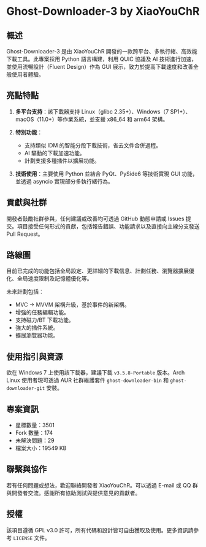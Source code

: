 # Ghost-Downloader-3 by XiaoYouChR

## 概述

Ghost-Downloader-3 是由 XiaoYouChR 開發的一款跨平台、多執行緒、高效能下載工具。此專案採用 Python 語言構建，利用 QUIC 協議及 AI 技術進行加速，並使用流暢設計（Fluent Design）作為 GUI 展示，致力於提高下載速度和改善全般使用者體驗。

## 亮點特點

1. **多平台支持**：該下載器支持 Linux（glibc 2.35+）、Windows（7 SP1+）、macOS（11.0+）等作業系統，並支援 x86_64 和 arm64 架構。
   
2. **特別功能**：
   - 支持類似 IDM 的智能分段下載技術，省去文件合併過程。
   - AI 驅動的下載加速功能。
   - 計劃支援多種插件以擴展功能。
   
3. **技術使用**：主要使用 Python 並結合 PyQt、PySide6 等技術實現 GUI 功能，並透過 asyncio 實現部分多執行緒行為。

## 貢獻與社群

開發者鼓勵社群參與，任何建議或改善均可透過 GitHub 動態申請或 Issues 提交。項目接受任何形式的貢獻，包括報告錯誤、功能請求以及直接向主線分支發送 Pull Request。

## 路線圖

目前已完成的功能包括全局設定、更詳細的下載信息、計劃任務、瀏覽器擴展優化、全局速度限制及記憶體優化等。

未來計劃包括：
- MVC → MVVM 架構升級，基於事件的新架構。
- 增強的任務編輯功能。
- 支持磁力/BT 下載功能。
- 強大的插件系統。
- 擴展瀏覽器功能。

## 使用指引與資源

欲在 Windows 7 上使用該下載器，建議下載 `v3.5.8-Portable` 版本。Arch Linux 使用者現可透過 AUR 社群維護套件 `ghost-downloader-bin` 和 `ghost-downloader-git` 安裝。

## 專案資訊

- 星標數量：3501
- Fork 數量：174
- 未解決問題：29
- 檔案大小：19549 KB

## 聯繫與協作

若有任何問題或想法，歡迎聯絡開發者 XiaoYouChR。可以透過 E-mail 或 QQ 群與開發者交流。感謝所有協助測試與提供意見的貢獻者。

## 授權

該項目遵循 GPL v3.0 許可，所有代碼和設計皆可自由獲取及使用。更多資訊請參考 `LICENSE` 文件。